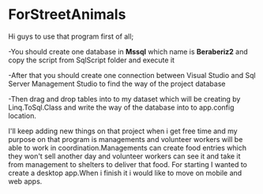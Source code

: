 # ForStreetAnimals
Hi guys to use that program first of all;


-You should create one database in **Mssql** which name is **Beraberiz2** and copy the script from SqlScript folder and execute it 


-After that you should create one connection between Visual Studio and Sql Server Management Studio to find the way of the project database 


-Then drag and drop tables into to my dataset which will be creating by Linq.ToSql.Class and write the way of the database into to app.config location.


I'll keep adding new things on that project when i get free time and my purpose on that program is managements and volunteer workers will be able to work in
coordination.Managements can create food entries which they won't sell another day and volunteer workers can see it and take it from management to shelters to deliver that food. For starting I wanted to create a desktop app.When i finish it i would like to move on mobile and web apps.

